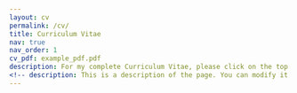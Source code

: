 ```yaml
---
layout: cv
permalink: /cv/
title: Curriculum Vitae
nav: true
nav_order: 1
cv_pdf: example_pdf.pdf
description: For my complete Curriculum Vitae, please click on the top right pdf icon.
<!-- description: This is a description of the page. You can modify it in 'pages/_cv.md'. You can also change or remove the top pdf download button. -->
---
```

